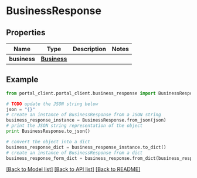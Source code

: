 # BusinessResponse


## Properties
Name | Type | Description | Notes
------------ | ------------- | ------------- | -------------
**business** | [**Business**](Business.md) |  | 

## Example

```python
from portal_client.portal_client.business_response import BusinessResponse

# TODO update the JSON string below
json = "{}"
# create an instance of BusinessResponse from a JSON string
business_response_instance = BusinessResponse.from_json(json)
# print the JSON string representation of the object
print BusinessResponse.to_json()

# convert the object into a dict
business_response_dict = business_response_instance.to_dict()
# create an instance of BusinessResponse from a dict
business_response_form_dict = business_response.from_dict(business_response_dict)
```
[[Back to Model list]](../README.md#documentation-for-models) [[Back to API list]](../README.md#documentation-for-api-endpoints) [[Back to README]](../README.md)


